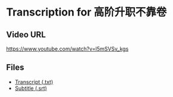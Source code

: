 # Transcription for 高阶升职不靠卷
## Video URL
https://www.youtube.com/watch?v=l5mSVSv_kgs
 
## Files
- [Transcript (.txt)](./transcript.txt)
- [Subtitle (.srt)](./transcript.srt)
